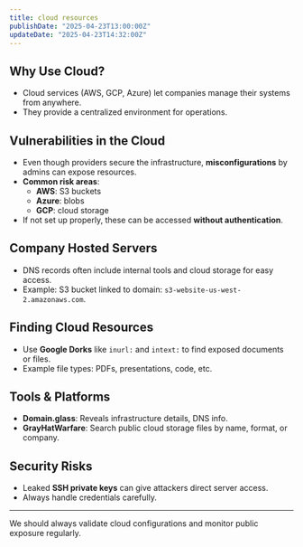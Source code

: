 ```yaml
---
title: cloud resources
publishDate: "2025-04-23T13:00:00Z"
updateDate: "2025-04-23T14:32:00Z"
---
```


## Why Use Cloud?
- Cloud services (AWS, GCP, Azure) let companies manage their systems from anywhere.
- They provide a centralized environment for operations.

## Vulnerabilities in the Cloud
- Even though providers secure the infrastructure, **misconfigurations** by admins can expose resources.
- **Common risk areas**:
  - **AWS**: S3 buckets
  - **Azure**: blobs
  - **GCP**: cloud storage
- If not set up properly, these can be accessed **without authentication**.

## Company Hosted Servers
- DNS records often include internal tools and cloud storage for easy access.
- Example: S3 bucket linked to domain: `s3-website-us-west-2.amazonaws.com`.

## Finding Cloud Resources
- Use **Google Dorks** like `inurl:` and `intext:` to find exposed documents or files.
- Example file types: PDFs, presentations, code, etc.

## Tools & Platforms
- **Domain.glass**: Reveals infrastructure details, DNS info.
- **GrayHatWarfare**: Search public cloud storage files by name, format, or company.

## Security Risks
- Leaked **SSH private keys** can give attackers direct server access.
- Always handle credentials carefully.

---

We should always validate cloud configurations and monitor public exposure regularly. 
